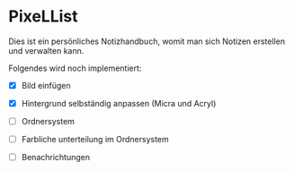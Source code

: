 # PixeLList

Dies ist ein persönliches Notizhandbuch, womit man sich Notizen erstellen und verwalten kann.

Folgendes wird noch implementiert:

  - [x] Bild einfügen
  - [x] Hintergrund selbständig anpassen (Micra und Acryl)
  - [ ] Ordnersystem
  - [ ] Farbliche unterteilung im Ordnersystem
  - [ ] Benachrichtungen
    
